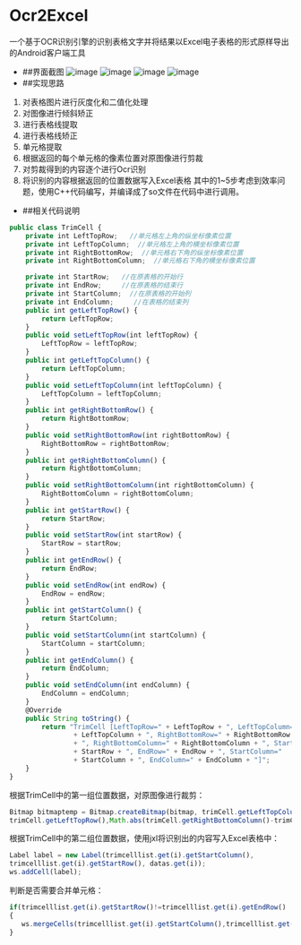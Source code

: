 # Ocr2Excel
一个基于OCR识别引擎的识别表格文字并将结果以Excel电子表格的形式原样导出的Android客户端工具
* ##界面截图
![image]( https://github.com/WebberCao/Ocr2Excel/raw/master/app/src/main/assets/image11.jpg )
![image]( https://github.com/WebberCao/Ocr2Excel/raw/master/app/src/main/assets/image22.jpg )
![image]( https://github.com/WebberCao/Ocr2Excel/raw/master/app/src/main/assets/image33.jpg )
![image]( https://github.com/WebberCao/Ocr2Excel/raw/master/app/src/main/assets/image44.jpg )
* ##实现思路
1. 对表格图片进行灰度化和二值化处理
2. 对图像进行倾斜矫正
3. 进行表格线提取
4. 进行表格线矫正
5. 单元格提取
6. 根据返回的每个单元格的像素位置对原图像进行剪裁
6. 对剪裁得到的内容逐个进行Ocr识别
7. 将识别的内容根据返回的位置数据写入Excel表格
其中的1~5步考虑到效率问题，使用C++代码编写，并编译成了so文件在代码中进行调用。

* ##相关代码说明
```javascript
public class TrimCell {
	private int LeftTopRow;	  //单元格左上角的纵坐标像素位置
	private int LeftTopColumn;	//单元格左上角的横坐标像素位置
	private int RightBottomRow;  //单元格右下角的纵坐标像素位置
	private int RightBottomColumn;	//单元格右下角的横坐标像素位置

	private int StartRow;	//在原表格的开始行
	private int EndRow;	    //在原表格的结束行
	private int StartColumn;  //在原表格的开始列
	private int EndColumn;	   //在表格的结束列
	public int getLeftTopRow() {
		return LeftTopRow;
	}
	public void setLeftTopRow(int leftTopRow) {
		LeftTopRow = leftTopRow;
	}
	public int getLeftTopColumn() {
		return LeftTopColumn;
	}
	public void setLeftTopColumn(int leftTopColumn) {
		LeftTopColumn = leftTopColumn;
	}
	public int getRightBottomRow() {
		return RightBottomRow;
	}
	public void setRightBottomRow(int rightBottomRow) {
		RightBottomRow = rightBottomRow;
	}
	public int getRightBottomColumn() {
		return RightBottomColumn;
	}
	public void setRightBottomColumn(int rightBottomColumn) {
		RightBottomColumn = rightBottomColumn;
	}
	public int getStartRow() {
		return StartRow;
	}
	public void setStartRow(int startRow) {
		StartRow = startRow;
	}
	public int getEndRow() {
		return EndRow;
	}
	public void setEndRow(int endRow) {
		EndRow = endRow;
	}
	public int getStartColumn() {
		return StartColumn;
	}
	public void setStartColumn(int startColumn) {
		StartColumn = startColumn;
	}
	public int getEndColumn() {
		return EndColumn;
	}
	public void setEndColumn(int endColumn) {
		EndColumn = endColumn;
	}
	@Override
	public String toString() {
		return "TrimCell [LeftTopRow=" + LeftTopRow + ", LeftTopColumn="
				+ LeftTopColumn + ", RightBottomRow=" + RightBottomRow
				+ ", RightBottomColumn=" + RightBottomColumn + ", StartRow="
				+ StartRow + ", EndRow=" + EndRow + ", StartColumn="
				+ StartColumn + ", EndColumn=" + EndColumn + "]";
	}
}
```
根据TrimCell中的第一组位置数据，对原图像进行裁剪：
```javascript
Bitmap bitmaptemp = Bitmap.createBitmap(bitmap, trimCell.getLeftTopColumn(),
trimCell.getLeftTopRow(),Math.abs(trimCell.getRightBottomColumn()-trimCell.getLeftTopColumn()), trimCell.getRightBottomRow()-trimCell.getLeftTopRow());
```
根据TrimCell中的第二组位置数据，使用jxl将识别出的内容写入Excel表格中：
```javascript
Label label = new Label(trimcelllist.get(i).getStartColumn(),
trimcelllist.get(i).getStartRow(), datas.get(i));
ws.addCell(label);
```
判断是否需要合并单元格：
```javascript
if(trimcelllist.get(i).getStartRow()!=trimcelllist.get(i).getEndRow() || trimcelllist.get(i).getStartColumn()!=trimcelllist.get(i).getEndColumn())
{
   ws.mergeCells(trimcelllist.get(i).getStartColumn(),trimcelllist.get(i).getStartRow(), trimcelllist.get(i).getEndColumn(),trimcelllist.get(i).getEndRow());
}
```